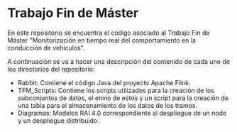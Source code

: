 
# Trabajo Fin de Máster

En este repositorio se encuentra el código asociado al Trabajo Fin de Máster "Monitorización en tiempo real del comportamiento en la conducción de vehículos". 

A continuación se va a hacer una descripción del contenido de cada uno de los directorios del repositorio:

* Rabbit: Contiene el código Java del proyecto Apache Flink.
* TFM_Scripts: Contiene los scripts utilizados para la creación de los subconjuntos de datos, el envío de estos y un script para la creación de una tabla para el almacenamiento de los datos de los tramos.
* Diagramas: Modelos RAI 4.0 correspondiente al despliegue de un nodo y un despliegue distribuido.